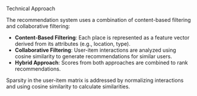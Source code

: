 Technical Approach

The recommendation system uses a combination of content-based filtering and collaborative filtering:
- **Content-Based Filtering**: Each place is represented as a feature vector derived from its attributes (e.g., location, type).
- **Collaborative Filtering**: User-item interactions are analyzed using cosine similarity to generate recommendations for similar users.
- **Hybrid Approach**: Scores from both approaches are combined to rank recommendations.

Sparsity in the user-item matrix is addressed by normalizing interactions and using cosine similarity to calculate similarities.
